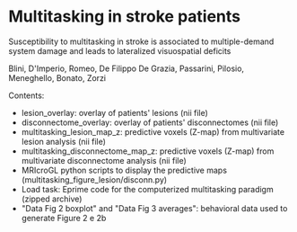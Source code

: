 # Multitasking in stroke patients
Susceptibility to multitasking in stroke is associated to multiple-demand system damage and leads to lateralized visuospatial deficits

Blini, D'Imperio, Romeo, De Filippo De Grazia, Passarini, Pilosio, Meneghello, Bonato, Zorzi 

Contents:
- lesion_overlay: overlay of patients' lesions (nii file)
- disconnectome_overlay: overlay of patients' disconnectomes (nii file)
- multitasking_lesion_map_z: predictive voxels (Z-map) from multivariate lesion analysis (nii file)
- multitasking_disconnectome_map_z: predictive voxels (Z-map) from multivariate disconnectome analysis (nii file) 
- MRIcroGL python scripts to display the predictive maps (multitasking_figure_lesion/disconn.py)
- Load task: Eprime code for the computerized multitasking paradigm (zipped archive) 
- "Data Fig 2 boxplot" and "Data Fig 3 averages": behavioral data used to generate Figure 2 e 2b 
